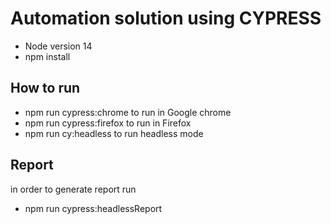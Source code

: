 # Automation solution using CYPRESS 

* Node version 14
* npm install


## How to run

- npm run cypress:chrome to run in Google chrome
- npm run cypress:firefox to run in Firefox
- npm run cy:headless to run headless mode


## Report 

in order to generate report run 
 
 - npm run cypress:headlessReport

